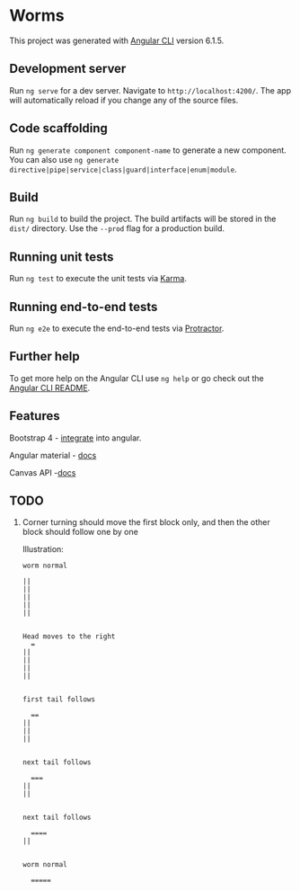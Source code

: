 # Worms

This project was generated with [Angular CLI](https://github.com/angular/angular-cli) version 6.1.5.

## Development server

Run `ng serve` for a dev server. Navigate to `http://localhost:4200/`. The app will automatically reload if you change any of the source files.

## Code scaffolding

Run `ng generate component component-name` to generate a new component. You can also use `ng generate directive|pipe|service|class|guard|interface|enum|module`.

## Build

Run `ng build` to build the project. The build artifacts will be stored in the `dist/` directory. Use the `--prod` flag for a production build.

## Running unit tests

Run `ng test` to execute the unit tests via [Karma](https://karma-runner.github.io).

## Running end-to-end tests

Run `ng e2e` to execute the end-to-end tests via [Protractor](http://www.protractortest.org/).

## Further help

To get more help on the Angular CLI use `ng help` or go check out the [Angular CLI README](https://github.com/angular/angular-cli/blob/master/README.md).

## Features
Bootstrap 4 - [integrate](https://www.amadousall.com/the-good-parts-of-bootstrap-4-you-are-missing-in-your-angular-material-projects/#bootstrapgrid) into angular.

Angular material - [docs](https://material.angular.io/)

Canvas API -[docs](https://developer.mozilla.org/kab/docs/Web/API/Canvas_API)


## TODO
1. Corner turning should move the first block only, and then the other block should follow one by one

   Illustration:

    ```
    worm normal

    ||
    ||
    ||
    ||    
    ||    


    Head moves to the right
      =
    ||
    ||
    ||
    ||


    first tail follows
    
      ==
    ||
    ||
    ||
    
    
    next tail follows
    
      ===
    ||
    ||


    next tail follows

      ====
    ||

  
    worm normal

      =====
    ```
